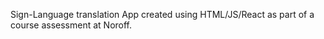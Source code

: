 Sign-Language translation App created using HTML/JS/React as part of a course assessment at Noroff.


